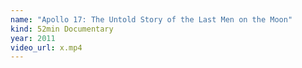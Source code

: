 ```yaml
---
name: "Apollo 17: The Untold Story of the Last Men on the Moon"
kind: 52min Documentary
year: 2011
video_url: x.mp4
---
```

